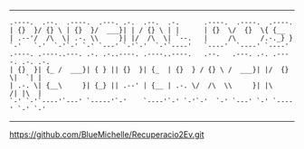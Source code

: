 ----------------------------------------------------------------------------------
```
.----.  .--.  .----.  .---. .-.  .--.  .-.      .----.  .----.  .----.
| {}  }/ {} \ | {}  }/  ___}| | / {} \ | |      | {}  \/  {}  \{ {__  
| .--'/  /\  \| .-. \\     }| |/  /\  \| `--.   |     /\      /.-._} }
`-'   `-'  `-'`-' `-' `---' `-'`-'  `-'`----'   `----'  `----' `----' 
.----. .----..---. .-. .-..----. .----..----.   .--.   .---. .-. .----. .-. .-.
| {}  }| {_ /  ___}| { } || {}  }| {_  | {}  } / {} \ /  ___}| |/  {}  \|  `| |
| .-. \| {__\     }| {_} || .--' | {__ | .-. \/  /\  \\     }| |\      /| |\  |
`-' `-'`----'`---' `-----'`-'    `----'`-' `-'`-'  `-' `---' `-' `----' `-' `-'
```
----------------------------------------------------------------------------------

https://github.com/BlueMichelle/Recuperacio2Ev.git
